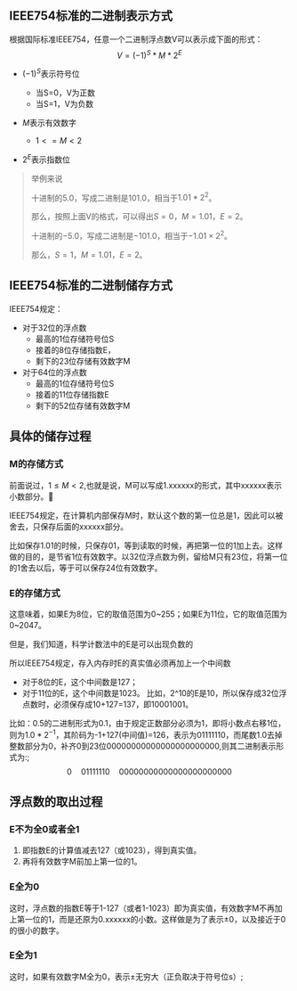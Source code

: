 
## IEEE754标准的二进制表示方式
根据国际标准IEEE754，任意一个二进制浮点数V可以表示成下面的形式：
$$V = (−1)^S * M * 2^E$$

- $(-1)^S$表示符号位
	- 当S=0，V为正数
	- 当S=1，V为负数

- $M$表示有效数字
	- $1 <= M < 2$

- $2^E$表示指数位

> 举例来说
>
> 十进制的$5.0$，写成二进制是$101.0$，相当于$1.01*2^2$。
>
> 那么，按照上面V的格式，可以得出$S=0$，$M=1.01$，$E=2$。
> 
> 十进制的$-5.0$，写成二进制是$-101.0$，相当于$-1.01×2^2$。
> 
> 那么，$S=1$，$M=1.01$，$E=2$。

## IEEE754标准的二进制储存方式
IEEE754规定：
- 对于32位的浮点数
	- 最高的1位存储符号位S
	- 接着的8位存储指数E，
	- 剩下的23位存储有效数字M
- 对于64位的浮点数
	- 最高的1位存储符号位S
	- 接着的11位存储指数E
	- 剩下的52位存储有效数字M

## 具体的储存过程
### M的存储方式
前面说过，$1≤M<2$,也就是说，M可以写成1.xxxxxx的形式，其中xxxxxx表示小数部分。

IEEE754规定，在计算机内部保存M时，默认这个数的第一位总是1，因此可以被舍去，只保存后面的xxxxxx部分。

比如保存1.01的时候，只保存01，等到读取的时候，再把第一位的1加上去。这样做的目的，是节省1位有效数字。以32位浮点数为例，留给M只有23位，将第一位的1舍去以后，等于可以保存24位有效数字。

### E的存储方式
这意味着，如果E为8位，它的取值范围为0~255；如果E为11位，它的取值范围为0~2047。

但是，我们知道，科学计数法中的E是可以出现负数的

所以IEEE754规定，存入内存时E的真实值必须再加上一个中间数
- 对于8位的E，这个中间数是127；
- 对于11位的E，这个中间数是1023。
比如，2^10的E是10，所以保存成32位浮点数时，必须保存成10+127=137，即10001001。

比如：0.5的二进制形式为0.1，由于规定正数部分必须为1，即将小数点右移1位，则为$1.0*2^{-1}$，其阶码为-1+127(中间值)=126，表示为01111110，而尾数1.0去掉整数部分为0，补⻬0到23位00000000000000000000000,则其二进制表示形式为:;
$$0\quad01111110\quad00000000000000000000000$$
## 浮点数的取出过程
### E不为全0或者全1
1. 即指数E的计算值减去127（或1023），得到真实值。
2. 再将有效数字M前加上第一位的1。
### E全为0
这时，浮点数的指数E等于1-127（或者1-1023）即为真实值，有效数字M不再加上第一位的1，而是还原为0.xxxxxx的小数。这样做是为了表示±0，以及接近于0的很小的数字。
### E全为1
这时，如果有效数字M全为0，表示±无穷大（正负取决于符号位s）;